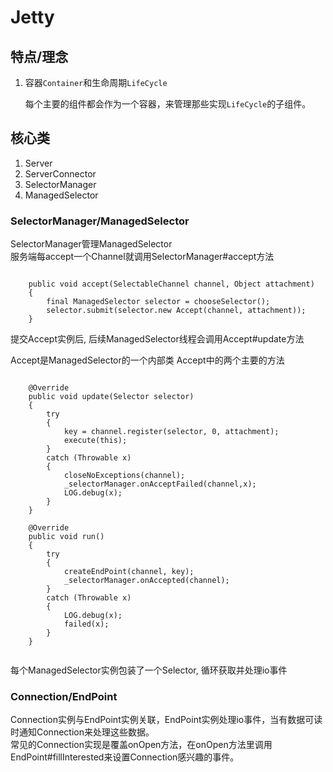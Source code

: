 # Jetty

## 特点/理念

1. 容器`Container`和生命周期`LifeCycle`

   每个主要的组件都会作为一个容器，来管理那些实现`LifeCycle`的子组件。

## 核心类

1. Server
2. ServerConnector
3. SelectorManager
4. ManagedSelector

### SelectorManager/ManagedSelector

SelectorManager管理ManagedSelector  
服务端每accept一个Channel就调用SelectorManager#accept方法

```

	public void accept(SelectableChannel channel, Object attachment)
	{
	    final ManagedSelector selector = chooseSelector();
	    selector.submit(selector.new Accept(channel, attachment));
	}

```

提交Accept实例后, 后续ManagedSelector线程会调用Accept#update方法

Accept是ManagedSelector的一个内部类
Accept中的两个主要的方法
```

    @Override
    public void update(Selector selector)
    {
        try
        {
            key = channel.register(selector, 0, attachment);
            execute(this);
        }
        catch (Throwable x)
        {
            closeNoExceptions(channel);
            _selectorManager.onAcceptFailed(channel,x);
            LOG.debug(x);
        }
    }

    @Override
    public void run()
    {
        try
        {
            createEndPoint(channel, key);
            _selectorManager.onAccepted(channel);
        }
        catch (Throwable x)
        {
            LOG.debug(x);
            failed(x);
        }
    }


```

每个ManagedSelector实例包装了一个Selector, 循环获取并处理io事件

### Connection/EndPoint

Connection实例与EndPoint实例关联，EndPoint实例处理io事件，当有数据可读时通知Connection来处理这些数据。  
常见的Connection实现是覆盖onOpen方法，在onOpen方法里调用EndPoint#fillInterested来设置Connection感兴趣的事件。

